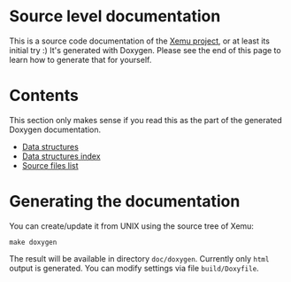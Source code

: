 # Source level documentation

This is a source code documentation of the [Xemu project](https://github.com/lgblgblgb/xemu/), or at least its
initial try :) It's generated with Doxygen. Please see the end of this
page to learn how to generate that for yourself.

# Contents

This section only makes sense if you read this as the part of the
generated Doxygen documentation.

* [Data structures](annotated.html)
* [Data structures index](classes.html)
* [Source files list](files.html)

# Generating the documentation

You can create/update it from UNIX using the source tree of Xemu:

    make doxygen

The result will be available in directory `doc/doxygen`. Currently
only `html` output is generated. You can modify settings via file
`build/Doxyfile`.
